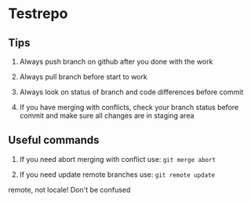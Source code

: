 # Testrepo

## Tips

1. Always push branch on github after you done with the work

2. Always pull branch before start to work

3. Always look on status of branch and code differences before commit

4. If you have merging with conflicts, check your branch status
before commit and make sure all changes are in staging area

## Useful commands

1. If you need abort merging with conflict use: ```git merge abort```

2. If you need update remote branches use: ```git remote update```

remote, not locale! Don't be confused